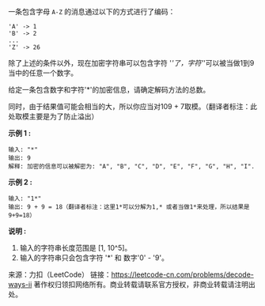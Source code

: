 一条包含字母 ```A-Z``` 的消息通过以下的方式进行了编码：
```
'A' -> 1
'B' -> 2
...
'Z' -> 26
```
除了上述的条件以外，现在加密字符串可以包含字符 '*'了，字符'*'可以被当做1到9当中的任意一个数字。

给定一条包含数字和字符'*'的加密信息，请确定解码方法的总数。

同时，由于结果值可能会相当的大，所以你应当对109 + 7取模。（翻译者标注：此处取模主要是为了防止溢出）

**示例 1 :**
```
输入: "*"
输出: 9
解释: 加密的信息可以被解密为: "A", "B", "C", "D", "E", "F", "G", "H", "I".
```
**示例 2 :**
```
输入: "1*"
输出: 9 + 9 = 18（翻译者标注：这里1*可以分解为1,* 或者当做1*来处理，所以结果是9+9=18）
```
**说明 :**

1. 输入的字符串长度范围是 [1, 10^5]。
2. 输入的字符串只会包含字符 '*' 和 数字'0' - '9'。

来源：力扣（LeetCode）
链接：https://leetcode-cn.com/problems/decode-ways-ii
著作权归领扣网络所有。商业转载请联系官方授权，非商业转载请注明出处。
